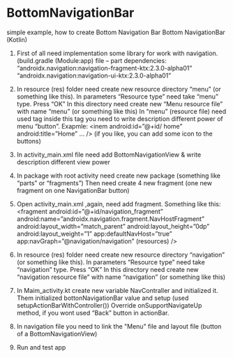 # BottomNavigationBar
simple example, how to create Bottom Navigation Bar
                                                  Bottom NavigationBar  (Kotlin)

1.	First of all need implementation some library for work with navigation. (build.gradle (Module:app) file – part dependencies:
    “androidx.navigation:navigation-fragment-ktx:2.3.0-alpha01”
    “androidx.navigation:navigation-ui-ktx:2.3.0-alpha01”

2.	In resource (res) folder need create new resource directory “menu” (or something like this). In parameters “Resource type” need take “menu” type. Press “OK”
    In this directory need create new “Menu resource file” with name “menu” (or something like this)
	  In “menu” (resource file) need used tag <Item/> inside this tag you need to write description different power of menu “button”. Exapmle:
      <inem
	      android:id=”@+id/ home”
	      android:title=”Home”
	       …
        />
      (if you like, you can add some icon to the buttons)
      
3.	In activity_main.xml file need add BottomNavigationView & write description different view power
4.	In package with root activity need create new package (something like “parts” or “fragments”)
    Then need create 4 new fragment (one new fragment on one NavigationBar button)
5.	Open activity_main.xml ,again, need add fragment. Something like this:
      <fragment
	      android:id=”@+id/navigation_fragment”
	      android:name=”androidx.navigation.fragment.NavHostFragment”
	      android:layout_width=”match_parent”
	      android:layout_height=”0dp”
	      android:layout_weight=”1”
	      app:defaultNavHost=”true”
	      app:navGraph=”@navigation/navigation” (resources) />
        
6.	In resource (res) folder need create new resource directory “navigation” (or something like this). In parameters “Resource type” need take “navigation” type. Press “OK”
    In this directory need create new “navigation resource file” with name “navigation” (or something like this)

7.	In Maim_activity.kt create new variable NavContraller and initialized it. Them initialized bottonNavigationBar value and setup (used setupActionBarWithController())
    Override onSupportNavigateUp method, if you wont used “Back”  button in actionBar.

8.	In navigation file you need to link the "Menu" file and layout file (button of a BottomNavigationView)

9.	Run and test app
